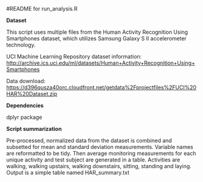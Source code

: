 #README for run_analysis.R

**Dataset**

This script uses multiple files from the Human Activity Recognition Using Smartphones
dataset, which utilizes Samsung Galaxy S II accelerometer technology.

UCI Machine Learning Repository dataset information:
http://archive.ics.uci.edu/ml/datasets/Human+Activity+Recognition+Using+Smartphones

Data download:
https://d396qusza40orc.cloudfront.net/getdata%2Fprojectfiles%2FUCI%20HAR%20Dataset.zip

**Dependencies**

dplyr package

**Script summarization**

Pre-processed, normalized data from the dataset is combined and subsetted for mean and 
standard deviation measurements. Variable names are reformatted to be tidy. Then average 
monitoring measurements for each unique activity and test subject are generated in a table. 
Activities are walking, walking upstairs, walking downstairs, sitting, standing and laying.
Output is a simple table named HAR_summary.txt
